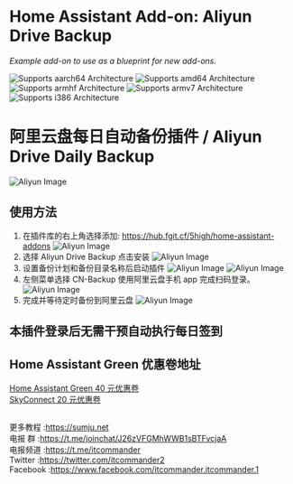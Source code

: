 # Home Assistant Add-on: Aliyun Drive Backup

_Example add-on to use as a blueprint for new add-ons._

![Supports aarch64 Architecture][aarch64-shield]
![Supports amd64 Architecture][amd64-shield]
![Supports armhf Architecture][armhf-shield]
![Supports armv7 Architecture][armv7-shield]
![Supports i386 Architecture][i386-shield]

[aarch64-shield]: https://img.shields.io/badge/aarch64-yes-green.svg
[amd64-shield]: https://img.shields.io/badge/amd64-yes-green.svg
[armhf-shield]: https://img.shields.io/badge/armhf-yes-green.svg
[armv7-shield]: https://img.shields.io/badge/armv7-yes-green.svg
[i386-shield]: https://img.shields.io/badge/i386-yes-green.svg

# 阿里云盘每日自动备份插件 / Aliyun Drive Daily Backup

![Aliyun Image](https://raw.fgit.cf/5high/Home-Assistant-Addons/main/addons/images/aliyun.png)

## 使用方法

1. 在插件库的右上角选择添加: https://hub.fgit.cf/5high/home-assistant-addons
   ![Aliyun Image](https://raw.fgit.cf/5high/Home-Assistant-Addons/main/addons/images/add.png)
2. 选择 Aliyun Drive Backup 点击安装
   ![Aliyun Image](https://raw.fgit.cf/5high/Home-Assistant-Addons/main/addons/images/install.png)
3. 设置备份计划和备份目录名称后启动插件
   ![Aliyun Image](https://raw.fgit.cf/5high/Home-Assistant-Addons/main/addons/images/1.png)
   ![Aliyun Image](https://raw.fgit.cf/5high/Home-Assistant-Addons/main/addons/images/2.png)
4. 左侧菜单选择 CN-Backup 使用阿里云盘手机 app 完成扫码登录。
   ![Aliyun Image](https://raw.fgit.cf/5high/Home-Assistant-Addons/main/addons/images/scan.png)
5. 完成并等待定时备份到阿里云盘
   ![Aliyun Image](https://raw.fgit.cf/5high/Home-Assistant-Addons/main/addons/images/aliyun.png)

## 本插件登录后无需干预自动执行每日签到

## Home Assistant Green 优惠卷地址

[Home Assistant Green 40 元优惠卷](https://sumju.net/?p=7943)  
[SkyConnect 20 元优惠卷](https://sumju.net/?p=7943)  

##

更多教程 :https://sumju.net  
电报 群 :https://t.me/joinchat/J26zVFGMhWWB1sBTFvcjaA  
电报频道 :https://t.me/itcommander  
Twitter :https://twitter.com/itcommander2  
Facebook :https://www.facebook.com/itcommander.itcommander.1  
